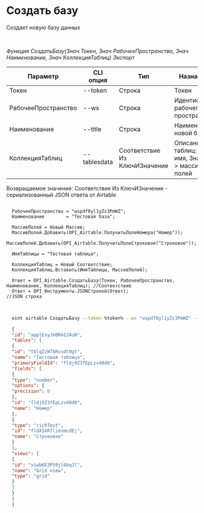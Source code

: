 ﻿---
sidebar_position: 3
---

# Создать базу
 Создает новую базу данных




<br/>


*Функция СоздатьБазу(Знач Токен, Знач РабочееПространство, Знач Наименование, Знач КоллекцияТаблиц) Экспорт*

  | Параметр | CLI опция | Тип | Назначение |
  |-|-|-|-|
  | Токен | --token | Строка | Токен |
  | РабочееПространство | --ws | Строка | Идентификатор рабочего пространства |
  | Наименование | --title | Строка | Наименование новой базы |
  | КоллекцияТаблиц | --tablesdata | Соответствие Из КлючИЗначение | Описание таблиц: Ключ > имя, Значение > массив полей |

  
  Возвращаемое значение:   Соответствие Из КлючИЗначение - сериализованный JSON ответа от Airtable


```bsl title="Пример кода"
  
  РабочееПространство = "wspdf8yl1yZz3PmWZ";
  Наименование        = "Тестовая база";
  
  МассивПолей = Новый Массив;
  МассивПолей.Добавить(OPI_Airtable.ПолучитьПолеНомера("Номер"));
  МассивПолей.Добавить(OPI_Airtable.ПолучитьПолеСтроковое("Строковое"));
  
  ИмяТаблицы = "Тестовая таблица";
  
  КоллекцияТаблиц = Новый Соответствие;
  КоллекцияТаблиц.Вставить(ИмяТаблицы, МассивПолей);
  
  Ответ = OPI_Airtable.СоздатьБазу(Токен, РабочееПространство, Наименование, КоллекцияТаблиц); //Соответствие
  Ответ = OPI_Инструменты.JSONСтрокой(Ответ);                                                  //JSON строка
  
```
	


```sh title="Пример команды CLI"
    
  oint airtable СоздатьБазу --token %token% --ws "wspdf8yl1yZz3PmWZ" --title "Тестовая база" --tablesdata %tablesdata%

```

```json title="Результат"
  {
  "id": "applEsyJmBRm12AuN",
  "tables": [
  {
  "id": "tblqZzW78Rvsdt9gt",
  "name": "Тестовая таблица",
  "primaryFieldId": "fldj9Z3fEpLzv40d0",
  "fields": [
  {
  "type": "number",
  "options": {
  "precision": 0
  },
  "id": "fldj9Z3fEpLzv40d0",
  "name": "Номер"
  },
  {
  "type": "richText",
  "id": "fldX1kR7lienmcdEj",
  "name": "Строковое"
  }
  ],
  "views": [
  {
  "id": "viwbKE3PS9jl6bqJl",
  "name": "Grid view",
  "type": "grid"
  }
  ]
  }
  ]
  }
```

